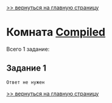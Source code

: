 [>> вернуться на главную страницу](https://github.com/BEPb/tryhackme/blob/master/README.md)

# Комната [Compiled](https://tryhackme.com/r/room/compiled) 

Всего 1 заданиe:
## Задание 1

```commandline
Ответ не нужен
```


[>> вернуться на главную страницу](https://github.com/BEPb/tryhackme/blob/master/README.md)